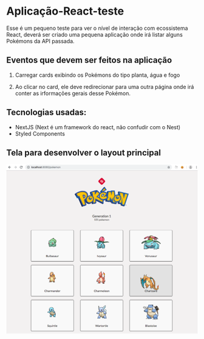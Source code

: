 # Aplicação-React-teste

Esse é um pequeno teste para ver o nível de interação com ecossistema React, deverá ser criado uma pequena aplicação onde irá listar alguns Pokémons da API passada.

## Eventos que devem ser feitos na aplicação

1. Carregar cards exibindo os Pokémons do tipo planta, água e fogo

2. Ao clicar no card, ele deve redirecionar para uma outra página onde irá conter as irformações gerais desse Pokémon.

## Tecnologias usadas:

- NextJS (Next é um framework do react, não confudir com o Nest)
- Styled Components

## Tela para desenvolver o layout principal

![1660843548800](image/README/1660843548800.png)
